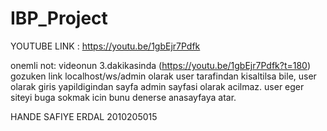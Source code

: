 # IBP_Project
YOUTUBE LINK : https://youtu.be/1gbEjr7Pdfk

onemli not:
videonun 3.dakikasinda (https://youtu.be/1gbEjr7Pdfk?t=180) gozuken link localhost/ws/admin olarak user tarafindan kisaltilsa bile, user olarak giris yapildigindan sayfa admin sayfasi olarak acilmaz. user eger siteyi buga
sokmak icin bunu denerse anasayfaya atar.

HANDE SAFIYE ERDAL
2010205015
